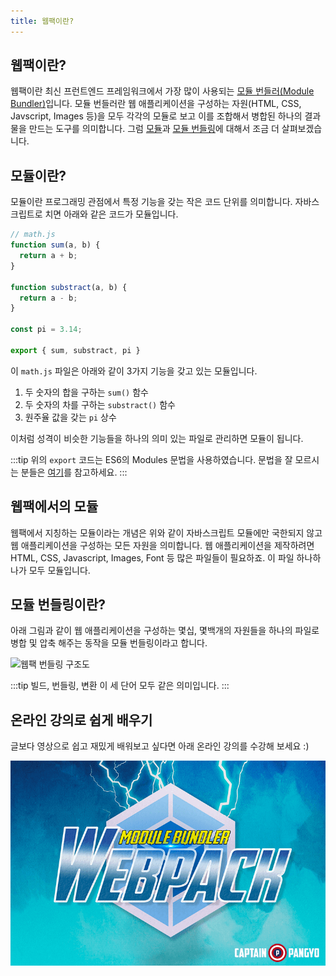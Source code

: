 ```yaml
---
title: 웹팩이란?
---
```


## 웹팩이란?

웹팩이란 최신 프런트엔드 프레임워크에서 가장 많이 사용되는 [모듈 번들러(Module Bundler)]()입니다. 모듈 번들러란 웹 애플리케이션을 구성하는 자원(HTML, CSS, Javscript, Images 등)을 모두 각각의 모듈로 보고 이를 조합해서 병합된 하나의 결과물을 만드는 도구를 의미합니다. 그럼 [모듈](#모듈이란)과 [모듈 번들링](#모듈-번들링이란)에 대해서 조금 더 살펴보겠습니다.

## 모듈이란?

모듈이란 프로그래밍 관점에서 특정 기능을 갖는 작은 코드 단위를 의미합니다. 자바스크립트로 치면 아래와 같은 코드가 모듈입니다.

```js
// math.js
function sum(a, b) {
  return a + b;
}

function substract(a, b) {
  return a - b;
}

const pi = 3.14;

export { sum, substract, pi }
```

이 `math.js` 파일은 아래와 같이 3가지 기능을 갖고 있는 모듈입니다.

1. 두 숫자의 합을 구하는 `sum()` 함수
2. 두 숫자의 차를 구하는 `substract()` 함수
3. 원주율 값을 갖는 `pi` 상수

이처럼 성격이 비슷한 기능들을 하나의 의미 있는 파일로 관리하면 모듈이 됩니다.

:::tip
위의 `export` 코드는 ES6의 Modules 문법을 사용하였습니다. 문법을 잘 모르시는 분들은 [여기](https://babeljs.io/docs/en/learn#modules)를 참고하세요.
:::

## 웹팩에서의 모듈

웹팩에서 지칭하는 모듈이라는 개념은 위와 같이 자바스크립트 모듈에만 국한되지 않고 웹 애플리케이션을 구성하는 모든 자원을 의미합니다. 웹 애플리케이션을 제작하려면 HTML, CSS, Javascript, Images, Font 등 많은 파일들이 필요하죠. 이 파일 하나하나가 모두 모듈입니다.

## 모듈 번들링이란?

아래 그림과 같이 웹 애플리케이션을 구성하는 몇십, 몇백개의 자원들을 하나의 파일로 병합 및 압축 해주는 동작을 모듈 번들링이라고 합니다.

![웹팩 번들링 구조도](../.vuepress/public/images/webpack-bundling.png)

:::tip
빌드, 번들링, 변환 이 세 단어 모두 같은 의미입니다.
:::

## 온라인 강의로 쉽게 배우기

글보다 영상으로 쉽고 재밌게 배워보고 싶다면 아래 온라인 강의를 수강해 보세요 :)

[![webpack-online-course](../.vuepress/public/images/webpack-course.png)](https://inf.run/3Kxv)